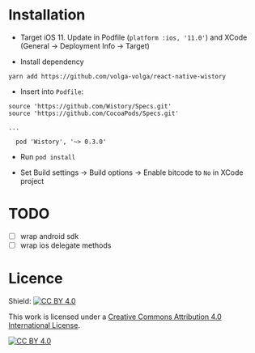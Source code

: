 # Installation

- Target iOS 11. Update in Podfile (`platform :ios, '11.0'`) and XCode (General -> Deployment Info -> Target) 

- Install dependency
 
`yarn add https://github.com/volga-volga/react-native-wistory`

- Insert into `Podfile`:

```
source 'https://github.com/Wistory/Specs.git'
source 'https://github.com/CocoaPods/Specs.git'

...

  pod 'Wistory', '~> 0.3.0'

```

- Run `pod install`

- Set Build settings -> Build options -> Enable bitcode to `No` in XCode project

# TODO

- [ ] wrap android sdk
- [ ] wrap ios delegate methods

# Licence
Shield: [![CC BY 4.0][cc-by-shield]][cc-by]

This work is licensed under a
[Creative Commons Attribution 4.0 International License][cc-by].

[![CC BY 4.0][cc-by-image]][cc-by]

[cc-by]: http://creativecommons.org/licenses/by/4.0/
[cc-by-image]: https://i.creativecommons.org/l/by/4.0/88x31.png
[cc-by-shield]: https://img.shields.io/badge/License-CC%20BY%204.0-lightgrey.svg
